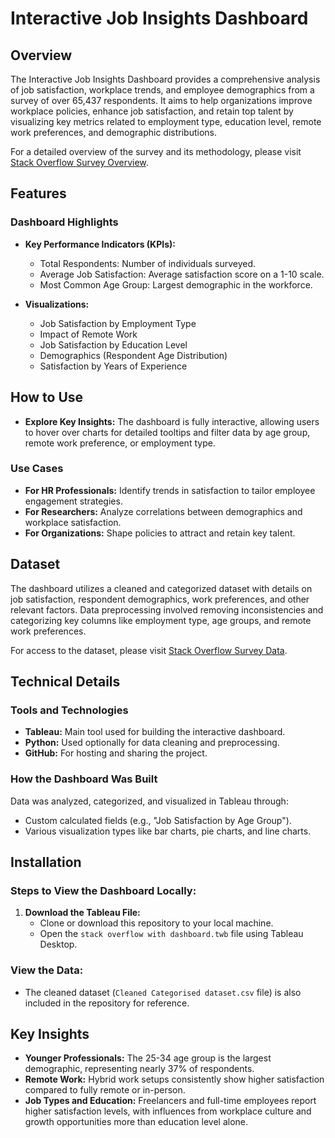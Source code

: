 # Interactive Job Insights Dashboard

## Overview
The Interactive Job Insights Dashboard provides a comprehensive analysis of job satisfaction, workplace trends, and employee demographics from a survey of over 65,437 respondents. It aims to help organizations improve workplace policies, enhance job satisfaction, and retain top talent by visualizing key metrics related to employment type, education level, remote work preferences, and demographic distributions.

For a detailed overview of the survey and its methodology, please visit [Stack Overflow Survey Overview](https://survey.stackoverflow.co/2024).

## Features

### Dashboard Highlights
- **Key Performance Indicators (KPIs):**
  - Total Respondents: Number of individuals surveyed.
  - Average Job Satisfaction: Average satisfaction score on a 1-10 scale.
  - Most Common Age Group: Largest demographic in the workforce.

- **Visualizations:**
  - Job Satisfaction by Employment Type
  - Impact of Remote Work
  - Job Satisfaction by Education Level
  - Demographics (Respondent Age Distribution)
  - Satisfaction by Years of Experience

## How to Use
- **Explore Key Insights:** The dashboard is fully interactive, allowing users to hover over charts for detailed tooltips and filter data by age group, remote work preference, or employment type.

### Use Cases
- **For HR Professionals:** Identify trends in satisfaction to tailor employee engagement strategies.
- **For Researchers:** Analyze correlations between demographics and workplace satisfaction.
- **For Organizations:** Shape policies to attract and retain key talent.

## Dataset
The dashboard utilizes a cleaned and categorized dataset with details on job satisfaction, respondent demographics, work preferences, and other relevant factors. Data preprocessing involved removing inconsistencies and categorizing key columns like employment type, age groups, and remote work preferences.

For access to the dataset, please visit [Stack Overflow Survey Data](https://survey.stackoverflow.co/).

## Technical Details

### Tools and Technologies
- **Tableau:** Main tool used for building the interactive dashboard.
- **Python:** Used optionally for data cleaning and preprocessing.
- **GitHub:** For hosting and sharing the project.

### How the Dashboard Was Built
Data was analyzed, categorized, and visualized in Tableau through:
- Custom calculated fields (e.g., "Job Satisfaction by Age Group").
- Various visualization types like bar charts, pie charts, and line charts.

## Installation

### Steps to View the Dashboard Locally:
1. **Download the Tableau File:**
   - Clone or download this repository to your local machine.
   - Open the `stack overflow with dashboard.twb` file using Tableau Desktop.

### View the Data:
- The cleaned dataset (`Cleaned Categorised dataset.csv` file) is also included in the repository for reference.

## Key Insights
- **Younger Professionals:** The 25-34 age group is the largest demographic, representing nearly 37% of respondents.
- **Remote Work:** Hybrid work setups consistently show higher satisfaction compared to fully remote or in-person.
- **Job Types and Education:** Freelancers and full-time employees report higher satisfaction levels, with influences from workplace culture and growth opportunities more than education level alone.

